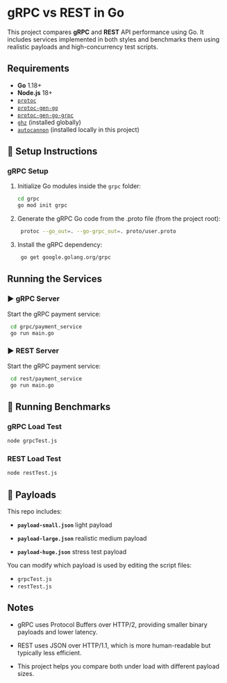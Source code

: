 # gRPC vs REST in Go

This project compares **gRPC** and **REST** API performance using Go. It includes services implemented in both styles and benchmarks them using realistic payloads and high-concurrency test scripts.


## Requirements

- **Go** 1.18+
- **Node.js** 18+
- [`protoc`](https://grpc.io/docs/protoc-installation/)
- [`protoc-gen-go`](https://pkg.go.dev/google.golang.org/protobuf/cmd/protoc-gen-go)
- [`protoc-gen-go-grpc`](https://pkg.go.dev/google.golang.org/grpc/cmd/protoc-gen-go-grpc)
- [`ghz`](https://github.com/bojand/ghz) (installed globally)
- [`autocannon`](https://github.com/mcollina/autocannon) (installed locally in this project)


## 🔧 Setup Instructions

### gRPC Setup

1. Initialize Go modules inside the `grpc` folder:

   ```bash
   cd grpc
   go mod init grpc
   ```

2. Generate the gRPC Go code from the .proto file (from the project root):

   ```bash
    protoc --go_out=. --go-grpc_out=. proto/user.proto
   ```

3. Install the gRPC dependency:

   ```bash
    go get google.golang.org/grpc
   ```


## Running the Services

### ▶️ gRPC Server

Start the gRPC payment service:

   ```bash
    cd grpc/payment_service
    go run main.go
   ```

### ▶️ REST Server

Start the gRPC payment service:

   ```bash
    cd rest/payment_service
    go run main.go
   ```

## 🧪 Running Benchmarks

### gRPC Load Test

```bash
node grpcTest.js
```


### REST Load Test

```bash
node restTest.js
```


## 📁 Payloads

This repo includes:

- **`payload-small.json`** light payload

- **`payload-large.json`** realistic medium payload

- **`payload-huge.json`** stress test payload

You can modify which payload is used by editing the script files:

- `grpcTest.js`
- `restTest.js`


## Notes
- gRPC uses Protocol Buffers over HTTP/2, providing smaller binary payloads and lower latency.

- REST uses JSON over HTTP/1.1, which is more human-readable but typically less efficient.

- This project helps you compare both under load with different payload sizes.
